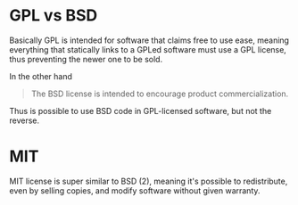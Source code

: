 # GPL vs BSD

Basically GPL is intended for software that claims free to use ease, meaning
everything that statically links to a GPLed software must use a GPL license,
thus preventing the newer one to be sold.

In the other hand

> The BSD license is intended to encourage product commercialization.

Thus is possible to use BSD code in GPL-licensed software, but not the reverse.

# MIT

MIT license is super similar to BSD (2), meaning it's possible to redistribute,
even by selling copies, and modify software without given warranty.
